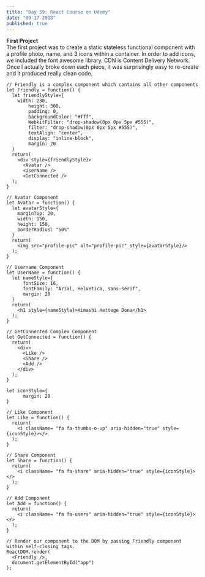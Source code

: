 ```yaml
---
title: "Day 59: React Course on Udemy"
date: "09-17-2018"
published: true
---
```

**First Project**  
The first project was to create a static stateless functional component with a profile photo, name, and 3 icons within a container. In order to add icons, we included the font awesome library. CDN is Content Delivery Network. Once I actually broke down each piece, it was surprisingly easy to re-create and it produced really clean code.

```
// Friendly is a complex component which contains all other components
let Friendly = function() {
  let friendlyStyle={
    width: 230,
        height: 300,
        padding: 0,
        backgroundColor: "#fff",
        WebkitFilter: "drop-shadow(0px 0px 5px #555)",
        filter: "drop-shadow(0px 0px 5px #555)",
        textAlign: "center",
        display: "inline-block",
        margin: 20
  }
  return(
    <div style={friendlyStyle}>
      <Avatar />
      <UserName />
      <GetConnected />
  );
}

// Avatar Component
let Avatar = function() {
  let avatarStyle={
    marginTop: 20,
    width: 150,
    height: 150,
    borderRadius: "50%"
  }
  return(
    <img src="profile-pic" alt="profile-pic" style={avatarStyle}/>
  );
}

// Username Component
let UserName = function() {
  let nameStyle={
      fontSize: 16,
      fontFamily: "Arial, Helvetica, sans-serif",
      margin: 20
  }
  return(
    <h1 style={nameStyle}>Himashi Hettege Dona</h1>
  );
}

// GetConnected Complex Component
let GetConnected = function() {
  return(
    <div>
      <Like />
      <Share />
      <Add />
    </div>
  );
}

let iconStyle={
      margin: 20
}

// Like Component
let Like = function() {
  return(
    <i className= "fa fa-thumbs-o-up" aria-hidden="true" style={iconStyle}></>
  );
}

// Share Component
let Share = function() {
  return(
    <i className= "fa fa-share" aria-hidden="true" style={iconStyle}></>
  );
}

// Add Component
let Add = function() {
  return(
    <i className= "fa fa-users" aria-hidden="true" style={iconStyle}></>
  );
}

// Render our component to the DOM by passing Friendly component within self-closing tags.
ReactDOM.render(
  <Friendly />,
  document.getElementById("app")
);
```
